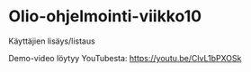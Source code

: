 # Olio-ohjelmointi-viikko10
Käyttäjien lisäys/listaus

Demo-video löytyy YouTubesta:
https://youtu.be/ClvL1bPXOSk

